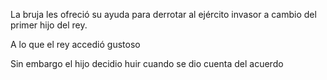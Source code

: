 La bruja les ofreció su ayuda para derrotar al ejército invasor a cambio del primer hijo del rey.

A lo que el rey accedió gustoso

Sin embargo el hijo decidio huir cuando se dio cuenta del acuerdo
